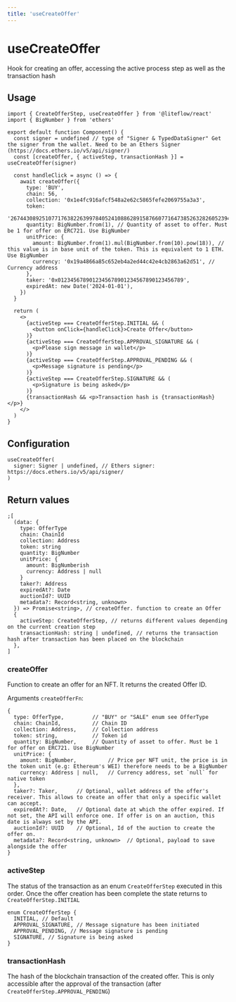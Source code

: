 ```yaml
---
title: 'useCreateOffer'
---
```


# useCreateOffer

Hook for creating an offer, accessing the active process step as well as the transaction hash

## Usage

```tsx
import { CreateOfferStep, useCreateOffer } from '@liteflow/react'
import { BigNumber } from 'ethers'

export default function Component() {
  const signer = undefined // type of "Signer & TypedDataSigner" Get the signer from the wallet. Need to be an Ethers Signer (https://docs.ethers.io/v5/api/signer/)
  const [createOffer, { activeStep, transactionHash }] = useCreateOffer(signer)

  const handleClick = async () => {
    await createOffer({
      type: 'BUY',
      chain: 56,
      collection: '0x1e4fc916afcf548a2e62c5865fefe2069755a3a3',
      token:
        '26744308925107717638226399784052410886289158766077164738526328260523943400243',
      quantity: BigNumber.from(1), // Quantity of asset to offer. Must be 1 for offer on ERC721. Use BigNumber
      unitPrice: {
        amount: BigNumber.from(1).mul(BigNumber.from(10).pow(18)), // this value is in base unit of the token. This is equivalent to 1 ETH. Use BigNumber
        currency: '0x19a4866a85c652eb4a2ed44c42e4cb2863a62d51', // Currency address
      },
      taker: '0x0123456789012345678901234567890123456789',
      expiredAt: new Date('2024-01-01'),
    })
  }

  return (
    <>
      {activeStep === CreateOfferStep.INITIAL && (
        <button onClick={handleClick}>Create Offer</button>
      )}
      {activeStep === CreateOfferStep.APPROVAL_SIGNATURE && (
        <p>Please sign message in wallet</p>
      )}
      {activeStep === CreateOfferStep.APPROVAL_PENDING && (
        <p>Message signature is pending</p>
      )}
      {activeStep === CreateOfferStep.SIGNATURE && (
        <p>Signature is being asked</p>
      )}
      {transactionHash && <p>Transaction hash is {transactionHash}</p>}
    </>
  )
}
```

## Configuration

```tsx
useCreateOffer(
  signer: Signer | undefined, // Ethers signer: https://docs.ethers.io/v5/api/signer/
)
```

## Return values

```tsx
;[
  (data: {
    type: OfferType
    chain: ChainId
    collection: Address
    token: string
    quantity: BigNumber
    unitPrice: {
      amount: BigNumberish
      currency: Address | null
    }
    taker?: Address
    expiredAt?: Date
    auctionId?: UUID
    metadata?: Record<string, unknown>
  }) => Promise<string>, // createOffer. function to create an Offer
  {
    activeStep: CreateOfferStep, // returns different values depending on the current creation step
    transactionHash: string | undefined, // returns the transaction hash after transaction has been placed on the blockchain
  },
]
```

### createOffer

Function to create an offer for an NFT. It returns the created Offer ID.

Arguments `createOfferFn`:

```tsx
{
  type: OfferType,         // "BUY" or "SALE" enum see OfferType
  chain: ChainId,          // Chain ID
  collection: Address,     // Collection address
  token: string,           // Token id
  quantity: BigNumber,     // Quantity of asset to offer. Must be 1 for offer on ERC721. Use BigNumber
  unitPrice: {
    amount: BigNumber,          // Price per NFT unit, the price is in the token unit (e.g: Ethereum's WEI) therefore needs to be a BigNumber
    currency: Address | null,   // Currency address, set `null` for native token
  },
  taker?: Taker,      // Optional, wallet address of the offer's receiver. This allows to create an offer that only a specific wallet can accept.
  expiredAt?: Date,   // Optional date at which the offer expired. If not set, the API will enforce one. If offer is on an auction, this date is always set by the API.
  auctionId?: UUID    // Optional, Id of the auction to create the offer on.
  metadata?: Record<string, unknown>  // Optional, payload to save alongside the offer
}
```

### activeStep

The status of the transaction as an enum `CreateOfferStep` executed in this order. Once the offer creation has been complete the state returns to `CreateOfferStep.INITIAL`

```tsx
enum CreateOfferStep {
  INITIAL, // Default
  APPROVAL_SIGNATURE, // Message signature has been initiated
  APPROVAL_PENDING, // Message signature is pending
  SIGNATURE, // Signature is being asked
}
```

### transactionHash

The hash of the blockchain transaction of the created offer. This is only accessible after the approval of the transaction (after `CreateOfferStep.APPROVAL_PENDING`)
